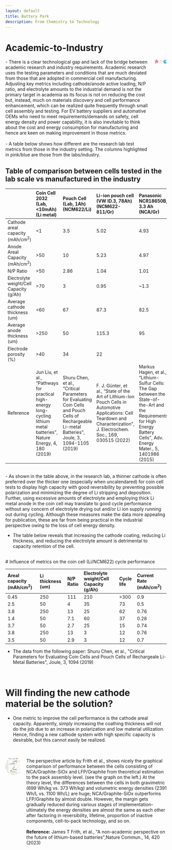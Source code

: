 ```yaml
---
layout: default
title: Battery Park
description: From Chemistry to Technology
---
```


# Academic-to-Industry


<div class="columns">
  <div class="column">
    - There is a clear technological gap and lack of the bridge between academic research and industry requirements. Academic research uses the testing parameters and conditions that are much deviated from those that are adopted in commercial cell manufacturing. Adjusting key metrics including cathode/anode active loading, N/P ratio, and electrolyte amounts to the industrial demand is not the primary target in academia as its focus is not on reducing the cost but, instead, much on materials discovery and cell performance enhancement, which can be realized quite frequently through small cell assembly and testing. For EV battery suppliers and automative OEMs who need to meet requirements/demands on safety, cell energy density and power capability, it is also inevitable to think about the cost and energy consumption for manufacturing and hence are keen on making improvement in those metrics.
<br>
<br>
- A table below shows how different are the research lab test metrics from those in the industry setting. The columns highlighted in pink/blue are those from the labs/industry.
  </div>
  <div class="column">
    <img src='https://github.com/donghee1025/Battery-Park/blob/main2/masthead/industry_academia.png?raw=true' alt="AcademicIndustry" style="width:500px; height:auto;">
  </div>
</div>



## Table of comparison between cells tested in the lab scale vs manufactured in the industry



||Coin Cell 2032 (Lab, <10mAh) (Li metal)|Pouch Cell (Lab, 1Ah) (NCM622/Li)|Li-ion pouch cell (VW ID.3, 78Ah) (NCM622-811/Gr)|Panasonic NCR18650B, 3.3 Ah (NCA/Gr)|Tesla 4680, 22 Ah (NCM811/Gr)|Tesla Prismatic, 161.5 Ah (LFP/Gr)|BYD Blade Prismatic, 138 Ah (LFP/Gr)|
|:-|:-----------------|:-----------------|:-----------------|:-----------------|:-----------------|:-----------------|:-----------------|
|Cathode areal capacity (mAh/cm<sup>2</sup>)|&lt;1|3.5|5.02|4.93|4.9|3.44|3.39*|
|Anode Areal Capacity (mAh/cm<sup>2</sup>)|&gt;50|10|5.23|4.97|5.5*|3.66|4.10*|
|N/P Ratio|&gt;50|2.86|1.04|1.01|1.12*|1.06|1.21*|
|Electrolyte weight/Cell Capacity (g/Ah)|&gt;70|3|0.95|~1.3||||
|Average cathode thickness (um)|&lt;60|67|87.3|82.5|~65|94|85*|
|Average anode thickness (um)|&gt;250|50|115.3|95|~135|71|73*|
|Electrode porosity (%)|&gt;40|34|22|||32||
|Reference|Jun Liu, et al., “Pathways for practical high-energy long-cycling lithium metal batteries”, Nature Energy, 4, 180 (2019)|Shuru Chen, et al., “Critical Parameters for Evaluating Coin Cells and Pouch Cells of Rechargeable Li-metal Batteries”, Joule, 3, 1094-1105 (2019)|F. J. Günter, et al., “State of the Art of Lithium-Ion Pouch Cells in Automotive Applications: Cell Teardown and Characterization”, J. Electrochem. Soc., 169, 030515 (2022)|Markus Hagen, et al., “Lithium-Sulfur Cells: The Gap between the State-of-the-Art and the Requirements for High Energy Battery Cells”, Adv. Energy Mater., 5, 1401986 (2015)|"Manuel Ank, et al., “Lithium-Ion Cells in Automotive Applications: Tesla 4680 Cylindrical Cell Teardown and Characterization”, J. Electrochem. Soc., 170, 120536 (2023) <br> *From https://insideevs.com/news/598656/tesla-4680-battery-cell-specs/ (Note there are some gaps between two sources)"|Sandro Stock, et al., “Cell teardown and characterization of an automotive prismatic LFP battery”, Electrochim. Acta, 471, 143341 (2023)|"https://www.linkedin.com/pulse/dry-information-byd-blade-battery-internal-disassembly-photos-cbucc/ <br> Some parameter adopted from Xiao-Guang Yang, et al., 'Thermally modulated lithium iron phosphate batteries for mass-market electric vehicles', Nature Energy, 6, 176 (2021) <br>*Currently numbers are based on the estimation"|

<br>
- As shown in the table above, in the research lab, a thinner cathode is often preferred over the thicker one (especially when uncalendared) for coin cell tests to display high capacity with good reversibility by preventing possible polarization and minimizing the degree of Li stripping and deposition. Further, using excessive amounts of electrolyte and employing thick Li metal anode in the coin cell may translate to good cycle performance without any concern of electrolyte drying out and/or Li ion supply running out during cycling. Although these measures make the data more appealing for publication, these are far from being practical in the industrial perspective owing to the loss of cell energy density.

- The table below reveals that increasing the cathode coating, reducing Li thickness, and reducing the electrolyte amount is detrimental to capacity retention of the cell.

<br>
# Influence of metrics on the coin cell (Li/NCM622) cycle performance

<br>

|Areal capacity (mAh/cm<sup>2</sup>)|Li thickness (um)|N/P Ratio|Electrolyte weight/Cell Capacity (g/Ah)|Cycle life|Current Rate (mAh/cm<sup>2</sup>)|
|:---|:-----------------|:-----------------|:-----------------|:-----------------|:-----------------|
|0.45|250|111|210|&gt;300|0.9|
|2.5|50|4|35|73|0.5|
|3.8|250|13|25|62|0.76|
|1.4|50|7.1|60|37|0.28|
|3.7|50|2.7|25|15|0.74|
|3.8|250|13|3|12|0.76|
|3.5|50|2.9|3|12|0.7|

- The data from the following paper: Shuru Chen, et al., "Critical Parameters for Evaluating Coin Cells and Pouch Cells of Rechargeale Li-Metal Batteries", Joule, 3, 1094 (2019)


<br>

# Will finding the new cathode material be the solution?

- One metric to improve the cell performance is the cathode areal capacity. Apparently, simply increasing the coathing thickness will not do the job due to an increase in polarization and low material utilization. Hence, finding a new cathode system with high specific capacity is desirable, but this cannot easily be realized.
<br>
<br>
<div class="columns">
  <div class="column">
    <img src='https://github.com/donghee1025/Battery-Park/blob/main2/masthead/LFPvsNCA.png?raw=true' alt="LFPNCA" style="width:500px; height:auto;">
  </div>
  <div class="column">
    The perspective article by Frith et al., shows nicely the graphical comparison of performance between the cells consisting of NCA/Graphite-SiOx and LFP/Graphite from theoretical estimation to the pack assembly level. (see the graph on the left.) At the theory level, the differences between the cells in both gravimetric (699 Wh/kg vs. 373 Wh/kg) and volumetric energy densities (2391 Wh/L vs. 1100 Wh/L) are huge; NCA/Graphite-SiOx outperforms LFP/Graphite by almost double. However, the margin gets gradually reduced during various stages of implementation- ultimately the energy densities are almost the same as each other after factoring in reversibility, lifetime, proportion of inactive components, cell-to-pack technology, and so on.
    <br>
    <br>
    <b>Reference:</b> James T Frith, et al., "A non-academic perspective on the future of lithium-based batteries",Nature Commun., 14, 420 (2023)
  </div>
</div>

